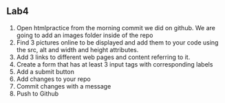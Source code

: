 ## Lab4
1. Open htmlpractice from the morning commit we did on github.
We are going to add an images folder inside of the repo
2. Find 3 pictures online to be displayed and add them to your code using the src, alt and width and height attributes.
3. Add 3 links to different web pages and content referring to it.
4. Create a form that has at least 3 input tags with corresponding labels
5. Add a submit button
6. Add changes to your repo
7. Commit changes with a message
8. Push to Github